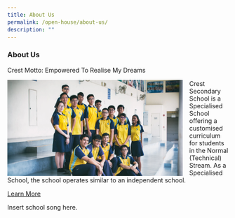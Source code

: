 ```yaml
---
title: About Us
permalink: /open-house/about-us/
description: ""
---
```

### About Us


Crest Motto: Empowered To Realise My Dreams

<img src="/images/oh1.png" style="width:400px;height:220px;margin-right:15px;" align = "left"> 


Crest Secondary School is a Specialised School offering a customised curriculum for students in the Normal (Technical) Stream. As a Specialised School, the school operates similar to an independent school.

[Learn More](https://moe-crestsec-staging.netlify.app/about-crest/permalink)

Insert school song here.